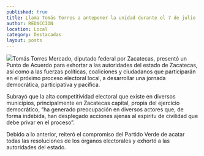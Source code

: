 ```yaml
---
published: true
title: Llama Tomás Torres a anteponer la unidad durante el 7 de julio
author: REDACCION
location: Local
category: Destacadas
layout: posts
---
```


![](http://i.imgur.com/rQ80Taxm.jpg)Tomás Torres Mercado, diputado federal por Zacatecas, presentó un Punto de Acuerdo para exhortar a las autoridades del estado de Zacatecas, así como a las fuerzas políticas, coaliciones y ciudadanos que participarán en el próximo proceso electoral local, a desarrollar una jornada democrática, participativa y pacífica.

Subrayó que la alta competitividad electoral que existe en diversos municipios, principalmente en Zacatecas capital, propia del ejercicio democrático, “ha generado preocupación en diversos actores que, de forma indebida, han desplegado acciones ajenas al espíritu de civilidad que debe privar en el proceso”.

Debido a lo anterior, reiteró el compromiso del Partido Verde de acatar todas las resoluciones de los órganos electorales y exhortó a las autoridades del estado.
